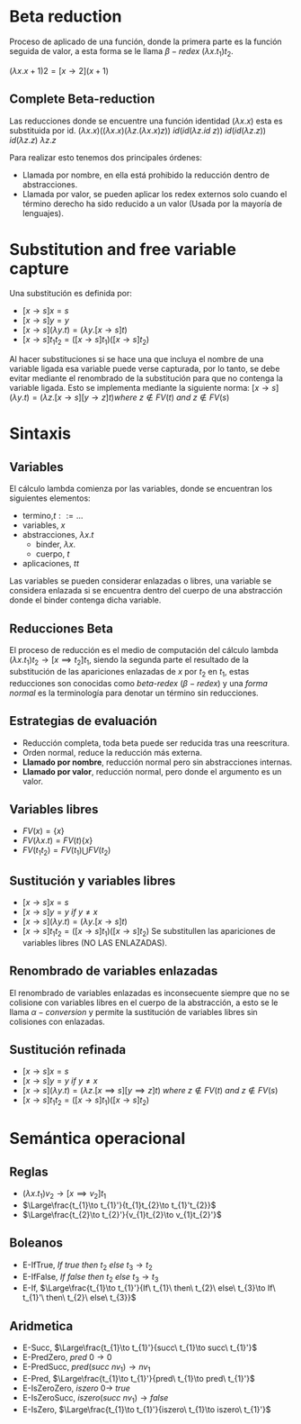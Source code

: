 # Beta reduction
Proceso de aplicado de una función, donde la primera parte es la función seguida de valor, a esta forma se le llama $\beta-redex$ $(\lambda x.t_1)t_2$.

$(\lambda x.x+1)2 = [x\rightarrow 2] (x+1)$
## Complete Beta-reduction
Las reducciones donde se encuentre una función identidad $(\lambda x.x)$ esta es substituida por id.
$(\lambda x.x)((\lambda x.x)(\lambda z.(\lambda x.x)z))$
$id(id(\lambda z.id\ z))$
$id(id(\lambda z.z))$
$id(\lambda z.z)$
$\lambda z.z$

Para realizar esto tenemos dos principales órdenes:
- Llamada por nombre, en ella está prohibido la reducción dentro de abstracciones.
- Llamada por valor, se pueden aplicar los redex externos solo cuando el término derecho ha sido reducido a un valor (Usada por la mayoría de lenguajes).
# Substitution and free variable capture
Una substitución es definida por:
- $[x\rightarrow s]x=s$
- $[x\rightarrow s]y=y$
- $[x\rightarrow s](\lambda y.t)=(\lambda y.[x\rightarrow s]t)$
- $[x\rightarrow s]t_1 t_2=([x\rightarrow s]t_1)([x\rightarrow s]t_2)$

Al hacer substituciones si se hace una que incluya el nombre de una variable ligada esa variable puede verse capturada, por lo tanto, se debe evitar mediante el renombrado de la substitución para que no contenga la variable ligada. Esto se implementa mediante la siguiente norma:
$[x\rightarrow s](\lambda y . t)=(\lambda z . [x\rightarrow s][y\rightarrow z] t)where\ z\notin FV(t)\ and\ z \notin FV(s)$

# Sintaxis
## Variables
El cálculo lambda comienza por las variables, donde se encuentran los siguientes elementos:
- termino,$t::= \dots$
- variables, $x$
- abstracciones, $\lambda x.t$
	- binder, $\lambda x.$
	- cuerpo, $t$
- aplicaciones, $t t$

Las variables se pueden considerar enlazadas o libres, una variable se considera enlazada si se encuentra dentro del cuerpo de una abstracción donde el binder contenga dicha variable.
## Reducciones Beta
El proceso de reducción es el medio de computación del cálculo lambda $(\lambda x.t_{1})t_{2}\to[x\implies t_{2}]t_{1}$, siendo la segunda parte el resultado de la substitución de las apariciones enlazadas de $x$ por $t_{2}$ en $t_{1}$, estas reducciones son conocidas como *beta-redex* ($\beta-redex$) y una *forma normal* es la terminología para denotar un término sin reducciones.
## Estrategias de evaluación
- Reducción completa, toda beta puede ser reducida tras una reescritura.
- Orden normal, reduce la reducción más externa.
- **Llamado por nombre**, reducción normal pero sin abstracciones internas.
- **Llamado por valor**, reducción normal, pero donde el argumento es un valor.
## Variables libres
- $FV(x)=\{x\}$
- $FV(\lambda x.t)=FV(t)\{x\}$
- $FV(t_{1}t_{2})=FV(t_{1})\bigcup FV(t_{2})$
## Sustitución y variables libres
- $[x\rightarrow s]x=s$
- $[x\rightarrow s]y=y\ if\ y\neq x$
- $[x\rightarrow s](\lambda y.t)=(\lambda y.[x\rightarrow s]t)$
- $[x\rightarrow s]t_1 t_2=([x\rightarrow s]t_1)([x\rightarrow s]t_2)$
Se substitullen las apariciones de variables libres (NO LAS ENLAZADAS).
## Renombrado de variables enlazadas
El renombrado de variables enlazadas es inconsecuente siempre que no se colisione con variables libres en el cuerpo de la abstracción, a esto se le llama $\alpha-conversion$ y permite la sustitución de variables libres sin colisiones con enlazadas.
## Sustitución refinada
- $[x\rightarrow s]x=s$
- $[x\rightarrow s]y=y\ if\ y\neq x$
- $[x\rightarrow s](\lambda y.t)=(\lambda z.[x\implies s][y\implies z]t)\ where\ z\notin FV(t)\ an d\ z\notin FV(s)$
- $[x\rightarrow s]t_1 t_2=([x\rightarrow s]t_1)([x\rightarrow s]t_2)$
# Semántica operacional
## Reglas
- $(\lambda x.t_{1})v_{2}\to[x\implies v_{2}]t_{1}$
- $\Large\frac{t_{1}\to t_{1}'}{t_{1}t_{2}\to t_{1}'t_{2}}$
- $\Large\frac{t_{2}\to t_{2}'}{v_{1}t_{2}\to v_{1}t_{2}'}$
## Boleanos
- E-IfTrue, $If\ true\ then\ t_{2}\ else\ t_{3}\to t_{2}$
- E-IfFalse, $If\ false\ then\ t_{2}\ else\ t_{3} \to t_{3}$
- E-If, $\Large\frac{t_{1}\to t_{1}'}{If\ t_{1}\ then\ t_{2}\ else\ t_{3}\to If\ t_{1}'\ then\ t_{2}\ else\ t_{3}}$
## Aridmetica
- E-Succ, $\Large\frac{t_{1}\to t_{1}'}{succ\ t_{1}\to succ\ t_{1}'}$
- E-PredZero, $pred\ 0\to 0$
- E-PredSucc, $pred(succ\ nv_{1})\to nv_{1}$
- E-Pred, $\Large\frac{t_{1}\to t_{1}'}{pred\ t_{1}\to pred\ t_{1}'}$
- E-IsZeroZero, $iszero\ 0\to\ true$
- E-IsZeroSucc, $iszero(succ\ nv_{1})\to false$
- E-IsZero, $\Large\frac{t_{1}\to t_{1}'}{iszero\ t_{1}\to iszero\ t_{1}'}$